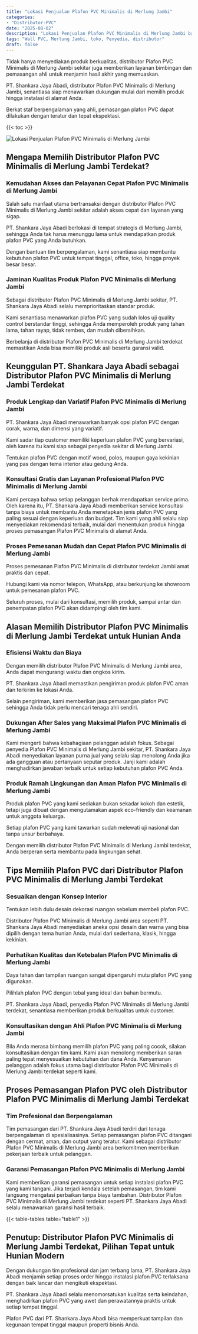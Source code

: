 ```yaml
---
title: "Lokasi Penjualan Plafon PVC Minimalis di Merlung Jambi"
categories: 
- "Distributor-PVC"
date: "2025-08-02"
description: "Lokasi Penjualan Plafon PVC Minimalis di Merlung Jambi bagi tempat tinggal, perkantoran, dan toko. Produk berkualitas, variasi motif, warna menarik, beserta servis pemasangan oleh tim ahli dan jaminan resmi!|Layanan distribusi Plafon PVC Minimalis di Merlung Jambi untuk kebutuhan rumah, kantor, atau ritel, beserta panel berkualitas dan instalasi oleh tenaga ahli ahli dan jaminan resmi.|Pilihan Plafon PVC Minimalis di Merlung Jambi yang terbukti bagi tempat tinggal, perkantoran, serta toko, dengan produk terbaik dan instalasi ditangani oleh tenaga ahli profesional dan jaminan resmi.|Distribusi Plafon PVC Minimalis di Merlung Jambi bagi hunian, perkantoran, dan gerai, dengan material unggulan dan instalasi ditangani oleh tim berpengalaman, disertai dengan kepastian resmi.}"
tags: "Wall PVC, Merlung Jambi, toko, Penyedia, distributor"
draft: false
---
```


Tidak hanya menyediakan produk berkualitas, distributor Plafon PVC Minimalis di Merlung Jambi sekitar juga memberikan layanan bimbingan dan pemasangan ahli untuk menjamin hasil akhir yang memuaskan.

PT. Shankara Jaya Abadi, distributor Plafon PVC Minimalis di Merlung Jambi, senantiasa siap menawarkan dukungan mulai dari memilih produk hingga instalasi di alamat Anda.

Berkat staf berpengalaman yang ahli, pemasangan plafon PVC dapat dilakukan dengan teratur dan tepat ekspektasi.

{{< toc >}}

![Lokasi Penjualan Plafon PVC Minimalis di Merlung Jambi](/images/Distributor-PVC/Lokasi-Penjualan-Plafon-PVC-Minimalis-di-Merlung-Jambi.png)


## Mengapa Memilih Distributor Plafon PVC Minimalis di Merlung Jambi Terdekat?

### Kemudahan Akses dan Pelayanan Cepat Plafon PVC Minimalis di Merlung Jambi

Salah satu manfaat utama bertransaksi dengan distributor Plafon PVC Minimalis di Merlung Jambi sekitar adalah akses cepat dan layanan yang sigap.

PT. Shankara Jaya Abadi berlokasi di tempat strategis di Merlung Jambi, sehingga Anda tak harus menunggu lama untuk mendapatkan produk plafon PVC yang Anda butuhkan.

Dengan bantuan tim berpengalaman, kami senantiasa siap membantu kebutuhan plafon PVC untuk tempat tinggal, office, toko, hingga proyek besar besar.

### Jaminan Kualitas Produk Plafon PVC Minimalis di Merlung Jambi

Sebagai distributor Plafon PVC Minimalis di Merlung Jambi sekitar, PT. Shankara Jaya Abadi selalu memprioritaskan standar produk.

Kami senantiasa menawarkan plafon PVC yang sudah lolos uji quality control berstandar tinggi, sehingga Anda memperoleh produk yang tahan lama, tahan rayap, tidak rembes, dan mudah dibersihkan.

Berbelanja di distributor Plafon PVC Minimalis di Merlung Jambi terdekat memastikan Anda bisa memiliki produk asli beserta garansi valid.

## Keunggulan PT. Shankara Jaya Abadi sebagai Distributor Plafon PVC Minimalis di Merlung Jambi Terdekat

### Produk Lengkap dan Variatif Plafon PVC Minimalis di Merlung Jambi

PT. Shankara Jaya Abadi menawarkan banyak opsi plafon PVC dengan corak, warna, dan dimensi yang variatif.

Kami sadar tiap customer memiliki keperluan plafon PVC yang bervariasi, oleh karena itu kami siap sebagai penyedia sekitar di Merlung Jambi.

Tentukan plafon PVC dengan motif wood, polos, maupun gaya kekinian yang pas dengan tema interior atau gedung Anda.

### Konsultasi Gratis dan Layanan Profesional Plafon PVC Minimalis di Merlung Jambi

Kami percaya bahwa setiap pelanggan berhak mendapatkan service prima. Oleh karena itu, PT. Shankara Jaya Abadi memberikan service konsultasi tanpa biaya untuk membantu Anda menetapkan jenis plafon PVC yang paling sesuai dengan keperluan dan budget. Tim kami yang ahli selalu siap menyediakan rekomendasi terbaik, mulai dari menentukan produk hingga proses pemasangan Plafon PVC Minimalis di alamat Anda.

### Proses Pemesanan Mudah dan Cepat Plafon PVC Minimalis di Merlung Jambi

Proses pemesanan Plafon PVC Minimalis di distributor terdekat Jambi amat praktis dan cepat.

Hubungi kami via nomor telepon, WhatsApp, atau berkunjung ke showroom untuk pemesanan plafon PVC.

Seluruh proses, mulai dari konsultasi, memilih produk, sampai antar dan penempatan plafon PVC akan didampingi oleh tim kami.

## Alasan Memilih Distributor Plafon PVC Minimalis di Merlung Jambi Terdekat untuk Hunian Anda

### Efisiensi Waktu dan Biaya

Dengan memilih distributor Plafon PVC Minimalis di Merlung Jambi area, Anda dapat mengurangi waktu dan ongkos kirim.

PT. Shankara Jaya Abadi memastikan pengiriman produk plafon PVC aman dan terkirim ke lokasi Anda.

Selain pengiriman, kami memberikan jasa pemasangan plafon PVC sehingga Anda tidak perlu mencari tenaga ahli sendiri.

### Dukungan After Sales yang Maksimal Plafon PVC Minimalis di Merlung Jambi

Kami mengerti bahwa kebahagiaan pelanggan adalah fokus. Sebagai penyedia Plafon PVC Minimalis di Merlung Jambi sekitar, PT. Shankara Jaya Abadi menyediakan layanan purna jual yang selalu siap menolong Anda jika ada gangguan atau pertanyaan seputar produk. Janji kami adalah menghadirkan jawaban terbaik untuk setiap kebutuhan plafon PVC Anda.

### Produk Ramah Lingkungan dan Aman Plafon PVC Minimalis di Merlung Jambi

Produk plafon PVC yang kami sediakan bukan sekadar kokoh dan estetik, tetapi juga dibuat dengan mengutamakan aspek eco-friendly dan keamanan untuk anggota keluarga.

Setiap plafon PVC yang kami tawarkan sudah melewati uji nasional dan tanpa unsur berbahaya.

Dengan memilih distributor Plafon PVC Minimalis di Merlung Jambi terdekat, Anda berperan serta membantu pada lingkungan sehat.

## Tips Memilih Plafon PVC dari Distributor Plafon PVC Minimalis di Merlung Jambi Terdekat

### Sesuaikan dengan Konsep Interior

Tentukan lebih dulu desain dekorasi ruangan sebelum membeli plafon PVC.

Distributor Plafon PVC Minimalis di Merlung Jambi area seperti PT. Shankara Jaya Abadi menyediakan aneka opsi desain dan warna yang bisa dipilih dengan tema hunian Anda, mulai dari sederhana, klasik, hingga kekinian.

### Perhatikan Kualitas dan Ketebalan Plafon PVC Minimalis di Merlung Jambi

Daya tahan dan tampilan ruangan sangat dipengaruhi mutu plafon PVC yang digunakan.

Pilihlah plafon PVC dengan tebal yang ideal dan bahan bermutu.

PT. Shankara Jaya Abadi, penyedia Plafon PVC Minimalis di Merlung Jambi terdekat, senantiasa memberikan produk berkualitas untuk customer.

### Konsultasikan dengan Ahli Plafon PVC Minimalis di Merlung Jambi

Bila Anda merasa bimbang memilih plafon PVC yang paling cocok, silakan konsultasikan dengan tim kami. Kami akan menolong memberikan saran paling tepat menyesuaikan kebutuhan dan dana Anda. Kenyamanan pelanggan adalah fokus utama bagi distributor Plafon PVC Minimalis di Merlung Jambi terdekat seperti kami.

## Proses Pemasangan Plafon PVC oleh Distributor Plafon PVC Minimalis di Merlung Jambi Terdekat

### Tim Profesional dan Berpengalaman

Tim pemasangan dari PT. Shankara Jaya Abadi terdiri dari tenaga berpengalaman di spesialisasinya. Setiap pemasangan plafon PVC ditangani dengan cermat, aman, dan output yang teratur. Kami sebagai distributor Plafon PVC Minimalis di Merlung Jambi area berkomitmen memberikan pekerjaan terbaik untuk pelanggan.

### Garansi Pemasangan Plafon PVC Minimalis di Merlung Jambi

Kami memberikan garansi pemasangan untuk setiap instalasi plafon PVC yang kami tangani. Jika terjadi kendala setelah pemasangan, tim kami langsung mengatasi perbaikan tanpa biaya tambahan. Distributor Plafon PVC Minimalis di Merlung Jambi terdekat seperti PT. Shankara Jaya Abadi selalu menawarkan garansi hasil terbaik.

{{< table-tables table="table1" >}}

## Penutup: Distributor Plafon PVC Minimalis di Merlung Jambi Terdekat, Pilihan Tepat untuk Hunian Modern

Dengan dukungan tim profesional dan jam terbang lama, PT. Shankara Jaya Abadi menjamin setiap proses order hingga instalasi plafon PVC terlaksana dengan baik lancar dan mengikuti ekspektasi.

PT. Shankara Jaya Abadi selalu menomorsatukan kualitas serta keindahan, menghadirkan plafon PVC yang awet dan perawatannya praktis untuk setiap tempat tinggal.

Plafon PVC dari PT. Shankara Jaya Abadi bisa memperkuat tampilan dan kegunaan tempat tinggal maupun properti bisnis Anda.